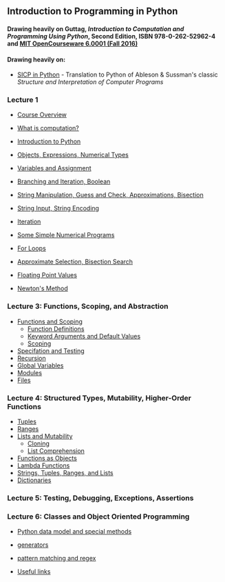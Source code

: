 ## Introduction to Programming in Python
####  Drawing heavily on Guttag, *Introduction to Computation and Programming Using Python*, Second Edition, ISBN 978-0-262-52962-4 and [MIT OpenCourseware 6.0001 (Fall 2016)](https://ocw.mit.edu/courses/electrical-engineering-and-computer-science/6-0001-introduction-to-computer-science-and-programming-in-python-fall-2016/)

####  Drawing heavily on:
* [SICP in Python](http://www-inst.eecs.berkeley.edu/~cs61a/sp12/book/) - Translation to Python of Ableson & Sussman's classic *Structure and Interpretation of Computer Programs*


### Lecture 1
* [Course Overview]()
* [What is computation?]()
* [Introduction to Python]()
* [Objects, Expressions, Numerical Types]()
* [Variables and Assignment]()
* [Branching and Iteration, Boolean]()


* [String Manipulation, Guess and Check, Approximations, Bisection]()
* [String Input, String Encoding]()
* [Iteration]()
* [Some Simple Numerical Programs]()
* [For Loops]()
* [Approximate Selection, Bisection Search]()
* [Floating Point Values]()
* [Newton's Method]()

### Lecture 3: Functions, Scoping, and Abstraction
* [Functions and Scoping]()
  * [Function Definitions]()
  * [Keyword Arguments and Default Values]()
  * [Scoping]()
* [Specifation and Testing]()
* [Recursion]()
* [Global Variables]()
* [Modules]()
* [Files]()

### Lecture 4: Structured Types, Mutability, Higher-Order Functions
* [Tuples]()
* [Ranges]()
* [Lists and Mutability]()
  * [Cloning]()
  * [List Comprehension]()
* [Functions as Objects]()
* [Lambda Functions]()
* [Strings, Tuples, Ranges, and Lists]()
* [Dictionaries]()

### Lecture 5: Testing, Debugging, Exceptions, Assertions

### Lecture 6: Classes and Object Oriented Programming



* [Python data model and special methods]()
* [generators]()
* [pattern matching and regex]()

* [Useful links](LINKS.md)


